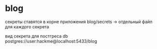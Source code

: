 # blog
секреты ставятся в корне приложения blog/secrets -> отдельный файл для каждого секрета

вид секрета для постгреса
db
postgres://user:hackme@localhost:5433/blog